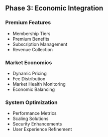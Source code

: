 ## Phase 3: Economic Integration

### Premium Features
- Membership Tiers
- Premium Benefits
- Subscription Management
- Revenue Collection

### Market Economics
- Dynamic Pricing
- Fee Distribution
- Market Health Monitoring
- Economic Balancing

### System Optimization
- Performance Metrics
- Scaling Solutions
- Security Enhancements
- User Experience Refinement